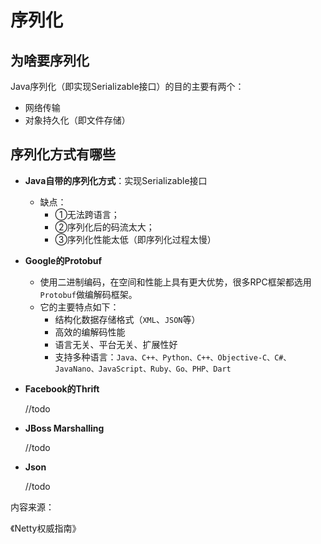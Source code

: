 # 序列化

## 为啥要序列化

Java序列化（即实现Serializable接口）的目的主要有两个：

* 网络传输
* 对象持久化（即文件存储）

## 序列化方式有哪些

* **Java自带的序列化方式**：实现Serializable接口
  * 缺点：
    * ①无法跨语言；
    * ②序列化后的码流太大；
    * ③序列化性能太低（即序列化过程太慢）
* **Google的Protobuf**
  * 使用二进制编码，在空间和性能上具有更大优势，很多RPC框架都选用`Protobuf`做编解码框架。
  * 它的主要特点如下：
    * 结构化数据存储格式（`XML`、`JSON`等）
    * 高效的编解码性能
    * 语言无关、平台无关、扩展性好
    * 支持多种语言：`Java、C++、Python、C++、Objective-C、C#、JavaNano、JavaScript、Ruby、Go、PHP、Dart`
* **Facebook的Thrift**

  //todo

* **JBoss Marshalling**

  //todo

* **Json**

  //todo

内容来源：

《Netty权威指南》

